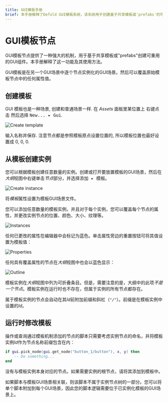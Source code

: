 ```yaml
---
title: GUI模板手册
brief: 本手册解释了Defold GUI模板系统，该系统用于创建基于共享模板或'prefabs'的可重用可视化GUI组件。
---
```


# GUI模板节点

GUI模板节点提供了一种强大的机制，用于基于共享模板或"prefabs"创建可重用的GUI组件。本手册解释了这一功能及其使用方法。

GUI模板是在另一个GUI场景中逐个节点实例化的GUI场景。然后可以覆盖原始模板节点中的任何属性值。

## 创建模板

GUI 模板也是一种场景, 创建和普通场景一样. 在 *Assets* 面板里某位置上 <kbd>右键点击</kbd> 然后选择 <kbd>New... ▸ Gui</kbd>.

![Create template](images/gui-templates/create.png)

输入名称并保存. 注意节点都是参照模板原点设置位置的, 所以模板位置也最好设置成 0, 0, 0.

## 从模板创建实例

您可以根据模板创建任意数量的实例。创建或打开要放置模板的GUI场景，然后在*大纲*视图中右键单击*节点*部分，并选择<kbd>添加 ▸ 模板</kbd>。

![Create instance](images/gui-templates/create_instance.png)

将*模板*属性设置为模板GUI场景文件。

您可以添加任意数量的模板实例，并且对于每个实例，您可以覆盖每个节点的属性，并更改实例节点的位置、颜色、大小、纹理等。

![Instances](images/gui-templates/instances.png)

任何已更改的属性在编辑器中会标记为蓝色。单击属性旁边的重置按钮可将其值设置为模板值：

![Properties](images/gui-templates/properties.png)

任何具有覆盖属性的节点在*大纲*视图中也会以蓝色显示：

![Outline](images/gui-templates/outline.png)

模板实例在*大纲*视图中列为可折叠条目。但是，需要注意的是，大纲中的此项*不是一个节点*。模板实例在运行时也不存在，但属于实例的所有节点都存在。

属于模板实例的节点会自动在其*Id*前附加前缀和斜杠（`"/"`）。前缀是在模板实例中设置的*Id*。

## 运行时修改模板

操作或查询通过模板机制添加的节点的脚本只需要考虑实例节点的命名，并将模板实例*Id*作为节点名称前缀包含在内：

```lua
if gui.pick_node(gui.get_node("button_1/button"), x, y) then
    -- Do something...
end
```

没有与模板实例本身对应的节点。如果需要实例的根节点，请将其添加到模板中。

如果脚本与模板GUI场景相关联，则该脚本不属于实例节点树的一部分。您可以将单个脚本附加到每个GUI场景，因此您的脚本逻辑需要位于已实例化模板的GUI场景上。
